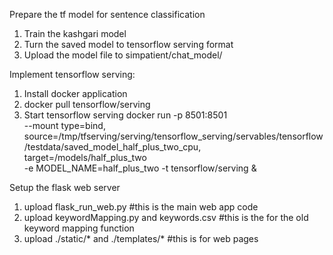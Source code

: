 

Prepare the tf model for sentence classification
1. Train the kashgari model
2. Turn the saved model to tensorflow serving format
3. Upload the model file to simpatient/chat_model/

Implement tensorflow serving:
1. Install docker application
2. docker pull tensorflow/serving
3. Start tensorflow serving 
	docker run -p 8501:8501 \
	  --mount type=bind,\
	   source=/tmp/tfserving/serving/tensorflow_serving/servables/tensorflow/testdata/saved_model_half_plus_two_cpu,\
	target=/models/half_plus_two \
	-e MODEL_NAME=half_plus_two -t tensorflow/serving &

Setup the flask web server
1. upload flask_run_web.py #this is the main web app code
2. upload keywordMapping.py and keywords.csv #this is the for the old keyword mapping function
3. upload ./static/* and ./templates/* #this is for web pages




